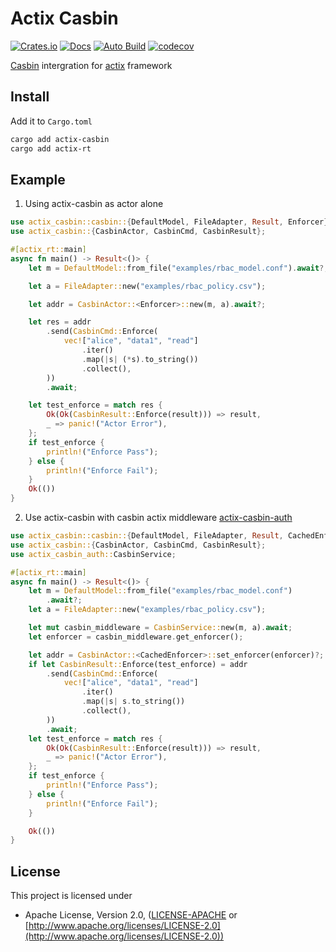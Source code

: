 # Actix Casbin

[![Crates.io](https://img.shields.io/crates/d/actix-casbin)](https://crates.io/crates/actix-casbin)
[![Docs](https://docs.rs/actix-casbin/badge.svg)](https://docs.rs/actix-casbin)
[![Auto Build](https://github.com/casbin-rs/actix-casbin/actions/workflows/ci.yml/badge.svg)](https://github.com/casbin-rs/actix-casbin/actions/workflows/ci.yml)
[![codecov](https://codecov.io/gh/casbin-rs/actix-casbin/branch/master/graph/badge.svg)](https://codecov.io/gh/casbin-rs/actix-casbin)

[Casbin](https://github.com/casbin/casbin-rs) intergration for [actix](https://github.com/actix/actix) framework

## Install

Add it to `Cargo.toml`

```bash
cargo add actix-casbin
cargo add actix-rt
```


## Example

1. Using actix-casbin as actor alone

```rust
use actix_casbin::casbin::{DefaultModel, FileAdapter, Result, Enforcer};
use actix_casbin::{CasbinActor, CasbinCmd, CasbinResult};

#[actix_rt::main]
async fn main() -> Result<()> {
    let m = DefaultModel::from_file("examples/rbac_model.conf").await?;

    let a = FileAdapter::new("examples/rbac_policy.csv");

    let addr = CasbinActor::<Enforcer>::new(m, a).await?;

    let res = addr
        .send(CasbinCmd::Enforce(
            vec!["alice", "data1", "read"]
                .iter()
                .map(|s| (*s).to_string())
                .collect(),
        ))
        .await;

    let test_enforce = match res {
        Ok(Ok(CasbinResult::Enforce(result))) => result,
        _ => panic!("Actor Error"),
    };
    if test_enforce {
        println!("Enforce Pass");
    } else {
        println!("Enforce Fail");
    }
    Ok(())
}
```
2. Use actix-casbin with casbin actix middleware [actix-casbin-auth](https://github.com/casbin-rs/actix-casbin-auth)
```rust
use actix_casbin::casbin::{DefaultModel, FileAdapter, Result, CachedEnforcer};
use actix_casbin::{CasbinActor, CasbinCmd, CasbinResult};
use actix_casbin_auth::CasbinService;

#[actix_rt::main]
async fn main() -> Result<()> {
    let m = DefaultModel::from_file("examples/rbac_model.conf")
        .await?;
    let a = FileAdapter::new("examples/rbac_policy.csv");

    let mut casbin_middleware = CasbinService::new(m, a).await;
    let enforcer = casbin_middleware.get_enforcer();

    let addr = CasbinActor::<CachedEnforcer>::set_enforcer(enforcer)?;
    if let CasbinResult::Enforce(test_enforce) = addr
        .send(CasbinCmd::Enforce(
            vec!["alice", "data1", "read"]
                .iter()
                .map(|s| s.to_string())
                .collect(),
        ))
        .await;
    let test_enforce = match res {
        Ok(Ok(CasbinResult::Enforce(result))) => result,
        _ => panic!("Actor Error"),
    };
    if test_enforce {
        println!("Enforce Pass");
    } else {
        println!("Enforce Fail");
    }

    Ok(())
}
```

## License

This project is licensed under

* Apache License, Version 2.0, ([LICENSE-APACHE](LICENSE-APACHE) or [http://www.apache.org/licenses/LICENSE-2.0](http://www.apache.org/licenses/LICENSE-2.0))
